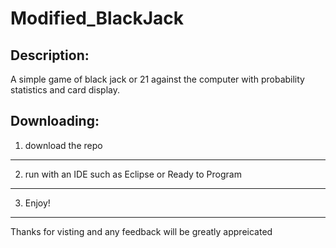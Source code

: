 Modified_BlackJack
==================

Description: 
------------------
A simple game of black jack or 21 against the computer with probability statistics and card display. 

Downloading: 
------------------
1. download the repo 
---------------------
2. run with an IDE such as Eclipse or Ready to Program
-------------------
3. Enjoy!
------------------
Thanks for visting and any feedback will be greatly appreicated
